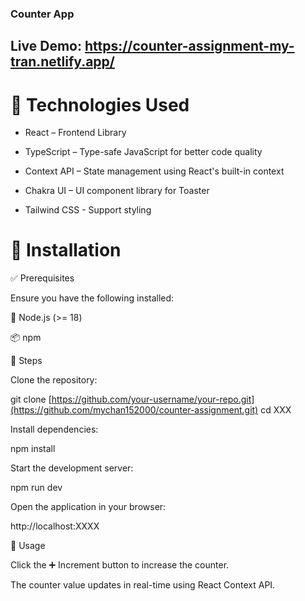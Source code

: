 ### Counter App

## Live Demo: https://counter-assignment-my-tran.netlify.app/

# 📌 Technologies Used

- React – Frontend Library

- TypeScript – Type-safe JavaScript for better code quality

- Context API – State management using React's built-in context

- Chakra UI – UI component library for Toaster

- Tailwind CSS - Support styling

# 🚀 Installation

✅ Prerequisites

Ensure you have the following installed:

🔹 Node.js (>= 18)

📦 npm

📜 Steps

Clone the repository:

git clone [https://github.com/your-username/your-repo.git](https://github.com/mychan152000/counter-assignment.git)
cd XXX

Install dependencies:

npm install

Start the development server:

npm run dev

Open the application in your browser:

http://localhost:XXXX

🎯 Usage

Click the ➕ Increment button to increase the counter.

The counter value updates in real-time using React Context API.

